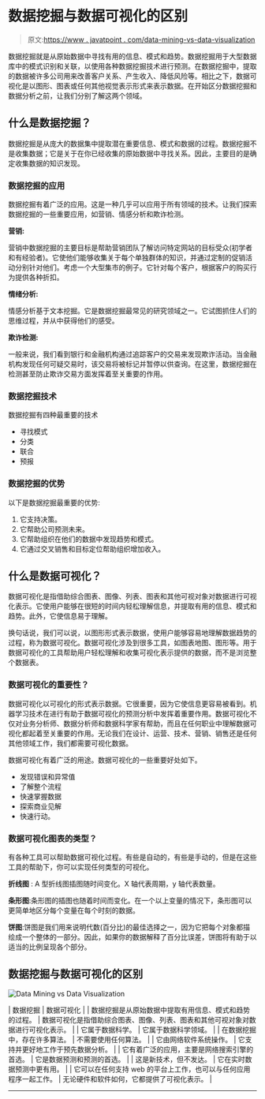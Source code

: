 # 数据挖掘与数据可视化的区别

> 原文:[https://www . javatpoint . com/data-mining-vs-data-visualization](https://www.javatpoint.com/data-mining-vs-data-visualization)

数据挖掘就是从原始数据中寻找有用的信息、模式和趋势。数据挖掘用于大型数据库中的模式识别和关联，以使用各种数据挖掘技术进行预测。在数据挖掘中，提取的数据被许多公司用来改善客户关系、产生收入、降低风险等。相比之下，数据可视化是以图形、图表或任何其他视觉表示形式来表示数据。在开始区分数据挖掘和数据分析之前，让我们分别了解这两个领域。

## 什么是数据挖掘？

数据挖掘是从庞大的数据集中提取潜在重要信息、模式和数据的过程。数据挖掘不是收集数据；它是关于在你已经收集的原始数据中寻找关系。因此，主要目的是确定收集数据的知识发现。

### 数据挖掘的应用

数据挖掘有着广泛的应用。这是一种几乎可以应用于所有领域的技术。让我们探索数据挖掘的一些重要应用，如营销、情感分析和欺诈检测。

**营销:**

营销中数据挖掘的主要目标是帮助营销团队了解访问特定网站的目标受众(初学者和有经验者)。它使他们能够收集关于每个单独群体的知识，并通过定制的促销活动分别针对他们。考虑一个大型集市的例子。它针对每个客户，根据客户的购买行为提供各种折扣。

**情绪分析:**

情感分析基于文本挖掘。它是数据挖掘最常见的研究领域之一。它试图抓住人们的思维过程，并从中获得他们的感受。

**欺诈检测:**

一般来说，我们看到银行和金融机构通过追踪客户的交易来发现欺诈活动。当金融机构发现任何可疑交易时，该交易将被标记并暂停以供查询。在这里，数据挖掘在检测甚至防止欺诈交易方面发挥着至关重要的作用。

### 数据挖掘技术

数据挖掘有四种最重要的技术

*   寻找模式
*   分类
*   联合
*   预报

### 数据挖掘的优势

以下是数据挖掘最重要的优势:

1.  它支持决策。
2.  它帮助公司预测未来。
3.  它帮助组织在他们的数据中发现趋势和模式。
4.  它通过交叉销售和目标定位帮助组织增加收入。

## 什么是数据可视化？

数据可视化是指借助综合图表、图像、列表、图表和其他可视对象对数据进行可视化表示。它使用户能够在很短的时间内轻松理解信息，并提取有用的信息、模式和趋势。此外，它使信息易于理解。

换句话说，我们可以说，以图形形式表示数据，使用户能够容易地理解数据趋势的过程，称为数据可视化。数据可视化涉及到很多工具，如图表地图、图形等。用于数据可视化的工具帮助用户轻松理解和收集可视化表示提供的数据，而不是浏览整个数据表。

### 数据可视化的重要性？

数据可视化以可视化的形式表示数据。它很重要，因为它使信息更容易被看到。机器学习技术在进行有助于数据可视化的预测分析中发挥着重要作用。数据可视化不仅对业务分析师、数据分析师和数据科学家有帮助，而且在任何职业中理解数据可视化都起着至关重要的作用。无论我们在设计、运营、技术、营销、销售还是任何其他领域工作，我们都需要可视化数据。

数据可视化有着广泛的用途。数据可视化的一些重要好处如下。

*   发现错误和异常值
*   了解整个流程
*   快速掌握数据
*   探索商业见解
*   快速行动。

### 数据可视化图表的类型？

有各种工具可以帮助数据可视化过程。有些是自动的，有些是手动的，但是在这些工具的帮助下，你可以实现任何类型的可视化。

**折线图** : A 型折线图插图随时间变化。X 轴代表周期，y 轴代表数量。

**条形图**:条形图的插图也随着时间而变化。在一个以上变量的情况下，条形图可以更简单地区分每个变量在每个时刻的数据。

**饼图**:饼图是我们用来说明代数(百分比)的最佳选择之一，因为它把每个对象都描绘成一个整体的一部分。因此，如果你的数据解释了百分比误差，饼图将有助于以适当的比例呈现各个部分。

## 数据挖掘与数据可视化的区别

![Data Mining vs Data Visualization](../Images/cb0d2ea0fbb2e38e8fd06ced01090ec1.png)

| 数据挖掘 | 数据可视化 |
| 数据挖掘是从原始数据中提取有用信息、模式和趋势的过程。 | 数据可视化是指借助综合图表、图像、列表、图表和其他可视对象对数据进行可视化表示。 |
| 它属于数据科学。 | 它属于数据科学领域。 |
| 在数据挖掘中，存在许多算法。 | 不需要使用任何算法。 |
| 它由网络软件系统操作。 | 它支持并更好地工作于预先数据分析。 |
| 它有着广泛的应用，主要是网络搜索引擎的首选。 | 它是数据预测和预测的首选。 |
| 这是新技术，但不发达。 | 它在实时数据预测中更有用。 |
| 它可以在任何支持 web 的平台上工作，也可以与任何应用程序一起工作。 | 无论硬件和软件如何，它都提供了可视化表示。 |

* * *